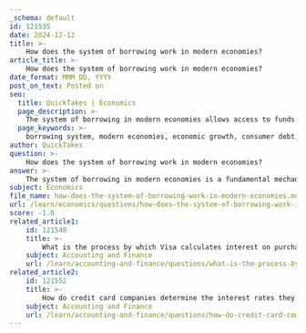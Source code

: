 ```yaml
---
_schema: default
id: 121535
date: 2024-12-12
title: >-
    How does the system of borrowing work in modern economies?
article_title: >-
    How does the system of borrowing work in modern economies?
date_format: MMM DD, YYYY
post_on_text: Posted on
seo:
  title: QuickTakes | Economics
  page_description: >-
    The system of borrowing in modern economies allows access to funds for individuals, businesses, and governments, promoting economic growth while posing risks associated with debt and repayment.
  page_keywords: >-
    borrowing system, modern economies, economic growth, consumer debt, credit cards, interest rates, monetary policy, repayment challenges
author: QuickTakes
question: >-
    How does the system of borrowing work in modern economies?
answer: >-
    The system of borrowing in modern economies is a fundamental mechanism that facilitates economic activity by allowing individuals, businesses, and governments to access funds they do not currently possess. Borrowing involves obtaining funds from another party with a promise to repay the principal amount along with interest over a specified period. This financial activity is crucial for various reasons:\n\n1. **Economic Growth**: Borrowing enables businesses to expand operations, invest in new projects, and hire more employees, which in turn stimulates economic growth. For consumers, borrowing allows for immediate access to goods and services, thereby enhancing their standard of living.\n\n2. **Consumer Debt**: In modern economies, consumer debt plays a dual role. It fuels consumer spending, acting as a catalyst for economic activity, but it can also lead to financial strain if not managed properly. High levels of consumer debt, particularly through credit cards, can negatively impact an individual's credit score, making it harder to access favorable financial opportunities.\n\n3. **Credit Cards**: Credit cards are a prevalent form of borrowing, allowing consumers to make purchases and pay for them later. However, they often come with high interest rates, which can make it difficult for individuals to pay off their balances in full. For instance, the Federal Reserve reported that overall credit card balances reached $1.115 trillion, indicating a significant reliance on credit for maintaining current living standards.\n\n4. **Interest Rates**: Interest rates are a critical component of the borrowing system. They represent the cost of borrowing money and can significantly influence consumer behavior. High interest rates can dampen overall demand for goods and services, leading to weaker economic prospects. Conversely, lower interest rates encourage borrowing and spending, which can stimulate economic growth.\n\n5. **Monetary Policy**: The amount of money created in the economy and the interest rates set by central banks play a vital role in the borrowing system. Central banks can influence borrowing costs through monetary policy, which includes setting interest rates and engaging in quantitative easing.\n\n6. **Challenges of Repayment**: Many consumers face challenges in repaying their debts, particularly with credit cards. The difficulty of paying off credit card balances in full can lead to a cycle of debt, where individuals borrow more to cover existing debts, further complicating their financial situation.\n\nIn summary, the system of borrowing in modern economies is complex and multifaceted, involving various stakeholders and mechanisms. While it can drive economic growth and improve living standards, it also poses risks, particularly when high levels of debt and interest rates create financial burdens for consumers.
subject: Economics
file_name: how-does-the-system-of-borrowing-work-in-modern-economies.md
url: /learn/economics/questions/how-does-the-system-of-borrowing-work-in-modern-economies
score: -1.0
related_article1:
    id: 121548
    title: >-
        What is the process by which Visa calculates interest on purchases?
    subject: Accounting and Finance
    url: /learn/accounting-and-finance/questions/what-is-the-process-by-which-visa-calculates-interest-on-purchases
related_article2:
    id: 121552
    title: >-
        How do credit card companies determine the interest rates they charge?
    subject: Accounting and Finance
    url: /learn/accounting-and-finance/questions/how-do-credit-card-companies-determine-the-interest-rates-they-charge
---
```


&nbsp;